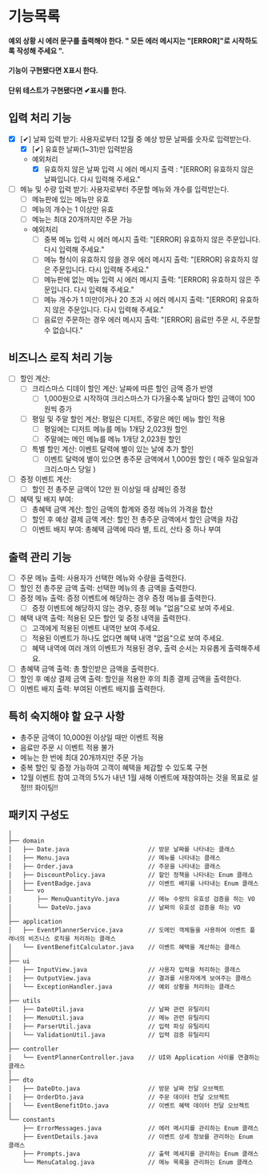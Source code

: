 # 기능목록

#### 예외 상황 시 에러 문구를 출력해야 한다. " 모든 에러 메시지는 "[ERROR]"로 시작하도록 작성해 주세요 ".

#### 기능이 구현됐다면 X표시 한다.

#### 단위 테스트가 구현됐다면 ✔표시를 한다.

## 입력 처리 기능

- [X] [✔] 날짜 입력 받기: 사용자로부터 12월 중 예상 방문 날짜를 숫자로 입력받는다.
  - [X] [✔] 유효한 날짜(1~31)만 입력받음
  - 예외처리
    - [X] 유효하지 않은 날짜 입력 시 에러 메시지 출력 : "[ERROR] 유효하지 않은 날짜입니다. 다시 입력해 주세요."

- [ ] 메뉴 및 수량 입력 받기: 사용자로부터 주문할 메뉴와 개수를 입력받는다.
  - [ ] 메뉴판에 있는 메뉴만 유효
  - [ ] 메뉴의 개수는 1 이상만 유효
  - [ ] 메뉴는 최대 20개까지만 주문 가능
  - 예외처리
    - [ ] 중복 메뉴 입력 시 에러 메시지 출력: "[ERROR] 유효하지 않은 주문입니다. 다시 입력해 주세요."
    - [ ] 메뉴 형식이 유효하지 않을 경우 에러 메시지 출력: "[ERROR] 유효하지 않은 주문입니다. 다시 입력해 주세요."
    - [ ] 메뉴판에 없는 메뉴 입력 시 에러 메시지 출력: "[ERROR] 유효하지 않은 주문입니다. 다시 입력해 주세요."
    - [ ] 메뉴 개수가 1 미만이거나 20 초과 시 에러 메시지 출력: "[ERROR] 유효하지 않은 주문입니다. 다시 입력해 주세요."
    - [ ] 음료만 주문하는 경우 에러 메시지 출력: "[ERROR] 음료만 주문 시, 주문할 수 없습니다."

## 비즈니스 로직 처리 기능

- [ ] 할인 계산:
  - [ ] 크리스마스 디데이 할인 계산: 날짜에 따른 할인 금액 증가 반영
    - [ ] 1,000원으로 시작하여 크리스마스가 다가올수록 날마다 할인 금액이 100원씩 증가
  - [ ] 평일 및 주말 할인 계산: 평일은 디저트, 주말은 메인 메뉴 할인 적용
    - [ ] 평일에는 디저트 메뉴를 메뉴 1개당 2,023원 할인
    - [ ] 주말에는 메인 메뉴를 메뉴 1개당 2,023원 할인
  - [ ] 특별 할인 계산: 이벤트 달력에 별이 있는 날에 추가 할인
    - [ ] 이벤트 달력에 별이 있으면 총주문 금액에서 1,000원 할인 ( 매주 일요일과 크리스마스 당일 )

- [ ] 증정 이벤트 계산: 
  - [ ] 할인 전 총주문 금액이 12만 원 이상일 때 샴페인 증정

- [ ] 혜택 및 배지 부여:
  - [ ] 총혜택 금액 계산: 할인 금액의 합계와 증정 메뉴의 가격을 합산
  - [ ] 할인 후 예상 결제 금액 계산: 할인 전 총주문 금액에서 할인 금액을 차감
  - [ ] 이벤트 배지 부여: 총혜택 금액에 따라 별, 트리, 산타 중 하나 부여

## 출력 관리 기능

- [ ] 주문 메뉴 출력: 사용자가 선택한 메뉴와 수량을 출력한다.
- [ ] 할인 전 총주문 금액 출력: 선택한 메뉴의 총 금액을 출력한다.
- [ ] 증정 메뉴 출력: 증정 이벤트에 해당하는 경우 증정 메뉴를 출력한다.
  - [ ] 증정 이벤트에 해당하지 않는 경우, 증정 메뉴 "없음"으로 보여 주세요.
- [ ] 혜택 내역 출력: 적용된 모든 할인 및 증정 내역을 출력한다.
  - [ ] 고객에게 적용된 이벤트 내역만 보여 주세요.
  - [ ] 적용된 이벤트가 하나도 없다면 혜택 내역 "없음"으로 보여 주세요.
  - [ ] 혜택 내역에 여러 개의 이벤트가 적용된 경우, 출력 순서는 자유롭게 출력해주세요.
- [ ] 총혜택 금액 출력: 총 할인받은 금액을 출력한다.
- [ ] 할인 후 예상 결제 금액 출력: 할인을 적용한 후의 최종 결제 금액을 출력한다.
- [ ] 이벤트 배지 출력: 부여된 이벤트 배지를 출력한다.

## 특히 숙지해야 할 요구 사항
- 총주문 금액이 10,000원 이상일 때만 이벤트 적용
- 음료만 주문 시 이벤트 적용 불가
- 메뉴는 한 번에 최대 20개까지만 주문 가능
- 중복 할인 및 증정 가능하여 고객이 혜택을 체감할 수 있도록 구현
- 12월 이벤트 참여 고객의 5%가 내년 1월 새해 이벤트에 재참여하는 것을 목표로 설정!!! 화이팅!!

## 패키지 구성도

````
│
├── domain
│   ├── Date.java                      // 방문 날짜를 나타내는 클래스
│   ├── Menu.java                      // 메뉴를 나타내는 클래스
│   ├── Order.java                     // 주문을 나타내는 클래스
│   ├── DiscountPolicy.java            // 할인 정책을 나타내는 Enum 클래스
│   ├── EventBadge.java                // 이벤트 배지를 나타내는 Enum 클래스
│   └── vo
│       ├── MenuQuantityVo.java        // 메뉴 수량의 유효성 검증을 하는 VO
│       └── DateVo.java                // 날짜의 유효성 검증을 하는 VO
│
├── application
│   ├── EventPlannerService.java       // 도메인 객체들을 사용하여 이벤트 플래너의 비즈니스 로직을 처리하는 클래스
│   └── EventBenefitCalculator.java    // 이벤트 혜택을 계산하는 클래스
│
├── ui
│   ├── InputView.java                 // 사용자 입력을 처리하는 클래스
│   ├── OutputView.java                // 결과를 사용자에게 보여주는 클래스
│   └── ExceptionHandler.java          // 예외 상황을 처리하는 클래스
│
├── utils
│   ├── DateUtil.java                  // 날짜 관련 유틸리티
│   ├── MenuUtil.java                  // 메뉴 관련 유틸리티
│   ├── ParserUtil.java                // 입력 파싱 유틸리티
│   └── ValidationUtil.java            // 입력 검증 유틸리티
│
├── controller
│   └── EventPlannerController.java    // UI와 Application 사이를 연결하는 클래스
│
├── dto
│   ├── DateDto.java                   // 방문 날짜 전달 오브젝트
│   ├── OrderDto.java                  // 주문 데이터 전달 오브젝트
│   └── EventBenefitDto.java           // 이벤트 혜택 데이터 전달 오브젝트
│
└── constants
    ├── ErrorMessages.java             // 에러 메시지를 관리하는 Enum 클래스
    ├── EventDetails.java              // 이벤트 상세 정보를 관리하는 Enum 클래스
    ├── Prompts.java                   // 출력 메세지를 관리하는 Enum 클래스
    └── MenuCatalog.java               // 메뉴 목록을 관리하는 Enum 클래스
````
